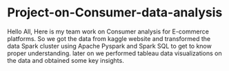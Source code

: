 # Project-on-Consumer-data-analysis
Hello All, Here is my team work on Consumer analysis for E-commerce platforms.
So we got the data from kaggle website and transformed the data Spark cluster using Apache Pyspark and Spark SQL to get to know proper understanding.
later on we performed tableau data visualizations on the data and obtained some key insights.
